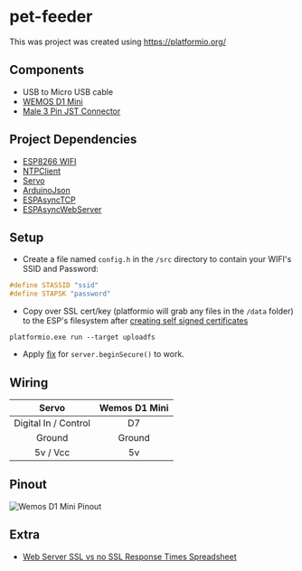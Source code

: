 # pet-feeder

This was project was created using https://platformio.org/

## Components
* USB to Micro USB cable
* [WEMOS D1 Mini](https://wiki.wemos.cc/products:d1:d1_mini)
* [Male 3 Pin JST Connector](https://www.aliexpress.com/item/Free-Shipping-10pcs-3pin-JST-Connector-Male-Female-plug-and-socket-connecting-Cable-Wire-for-WS2811/32366522079.html)

## Project Dependencies
* [ESP8266 WIFI](https://github.com/esp8266/Arduino/tree/master/libraries/ESP8266WiFi)
* [NTPClient](https://github.com/arduino-libraries/NTPClient)
* [Servo](https://github.com/esp8266/Arduino/tree/master/libraries/Servo)
* [ArduinoJson](https://github.com/bblanchon/ArduinoJson.git)
* [ESPAsyncTCP](https://github.com/me-no-dev/ESPAsyncTCP.git)
* [ESPAsyncWebServer](https://github.com/me-no-dev/ESPAsyncWebServer.git)

## Setup
* Create a file named `config.h` in the `/src` directory to contain your WIFI's SSID and Password:
``` c++
#define STASSID "ssid"
#define STAPSK "password"
```
* Copy over SSL cert/key (platformio will grab any files in the `/data` folder) to the ESP's filesystem after [creating self signed certificates](https://github.com/me-no-dev/ESPAsyncTCP/blob/master/ssl/gen_server_cert.sh)
```
platformio.exe run --target uploadfs
```
* Apply [fix](https://github.com/me-no-dev/ESPAsyncWebServer/issues/753#issuecomment-616232910) for `server.beginSecure()` to work.


## Wiring
| **Servo**        |   **Wemos D1 Mini**| 
| :-------------: |:-------------: |
| Digital In / Control | D7
| Ground      | Ground       |
| 5v / Vcc | 5v       |

## Pinout

![Wemos D1 Mini Pinout](https://www.projetsdiy.fr/wp-content/uploads/2016/05/esp8266-wemos-d1-mini-gpio-pins.jpg)


## Extra
* [Web Server SSL vs no SSL Response Times Spreadsheet](https://docs.google.com/spreadsheets/d/1TEmO_52ojlhTbK6Bpy6znVFXN7jVqgR1DMHDo9EdO_g/edit?usp=sharing)